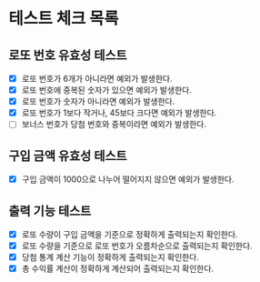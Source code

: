 # 테스트 체크 목록

## 로또 번호 유효성 테스트

- [x] 로또 번호가 6개가 아니라면 예외가 발생한다.
- [x] 로또 번호에 중복된 숫자가 있으면 예외가 발생한다.
- [x] 로또 번호가 숫자가 아니라면 예외가 발생한다.
- [x] 로또 번호가 1보다 작거나, 45보다 크다면 예외가 발생한다.
- [ ] 보너스 번호가 당첨 번호와 중복이라면 예외가 발생한다.

## 구입 금액 유효성 테스트

- [x] 구입 금액이 1000으로 나누어 떨어지지 않으면 예외가 발생한다.

## 출력 기능 테스트

- [x] 로또 수량이 구입 금액을 기준으로 정확하게 출력되는지 확인한다.
- [x] 로또 수량을 기준으로 로또 번호가 오름차순으로 출력되는지 확인한다.
- [x] 당첨 통계 계산 기능이 정확하게 출력되는지 확인한다.
- [x] 총 수익률 계산이 정확하게 계산되어 출력되는지 확인한다.